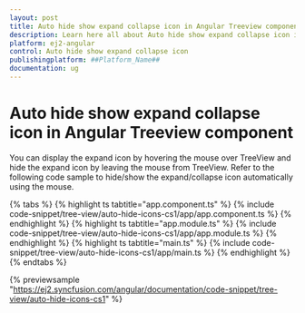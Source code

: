 ```yaml
---
layout: post
title: Auto hide show expand collapse icon in Angular Treeview component | Syncfusion
description: Learn here all about Auto hide show expand collapse icon in Syncfusion ##Platform_Name## Treeview component of Syncfusion Essential JS 2 and more.
platform: ej2-angular
control: Auto hide show expand collapse icon 
publishingplatform: ##Platform_Name##
documentation: ug
---
```


# Auto hide show expand collapse icon in Angular Treeview component

You can display the expand icon by hovering the mouse over TreeView and hide the expand icon by leaving the mouse from TreeView. Refer to the following code sample to hide/show the expand/collapse icon automatically using the mouse.

{% tabs %}
{% highlight ts tabtitle="app.component.ts" %}
{% include code-snippet/tree-view/auto-hide-icons-cs1/app/app.component.ts %}
{% endhighlight %}
{% highlight ts tabtitle="app.module.ts" %}
{% include code-snippet/tree-view/auto-hide-icons-cs1/app/app.module.ts %}
{% endhighlight %}
{% highlight ts tabtitle="main.ts" %}
{% include code-snippet/tree-view/auto-hide-icons-cs1/app/main.ts %}
{% endhighlight %}
{% endtabs %}
  
{% previewsample "https://ej2.syncfusion.com/angular/documentation/code-snippet/tree-view/auto-hide-icons-cs1" %}